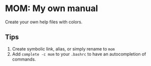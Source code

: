 # MOM: My own manual

Create your own help files with colors.

## Tips

1. Create symbolic link, alias, or simply rename to `mom`
2. Add `complete -c mom` to your `.bashrc` to have an autocompletion of commands.
